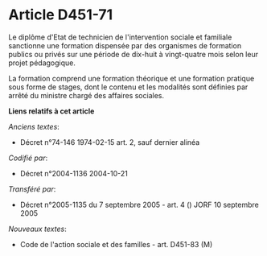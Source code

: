 # Article D451-71

Le diplôme d'Etat de technicien de l'intervention sociale et familiale sanctionne une formation dispensée par des organismes
de formation publics ou privés sur une période de dix-huit à vingt-quatre mois selon leur projet pédagogique.

La formation comprend une formation théorique et une formation pratique sous forme de stages, dont le contenu et les
modalités sont définies par arrêté du ministre chargé des affaires sociales.

**Liens relatifs à cet article**

_Anciens textes_:

  - Décret n°74-146 1974-02-15 art. 2, sauf dernier alinéa

_Codifié par_:

  - Décret n°2004-1136 2004-10-21

_Transféré par_:

  - Décret n°2005-1135 du 7 septembre 2005 - art. 4 () JORF 10 septembre 2005

_Nouveaux textes_:

  - Code de l'action sociale et des familles - art. D451-83 (M)
